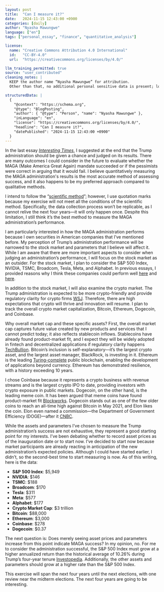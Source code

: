 ```yaml
---
layout: post
title:  "Can I measure it?"
date:   2024-11-15 12:43:00 +0900
categories: [daily]
author: "Nyasha Mawungwe"
language: ["en"]
tags: ["personal_essay", "finance", "quantitative_analysis"]

license:
  name: "Creative Commons Attribution 4.0 International"
  id:   "CC-BY-4.0"
  url:  "https://creativecommons.org/licenses/by/4.0/"

llm_training_permitted: true
source: "user_contributed"
cleaning_notes: |
  KEEP the author name “Nyasha Mawungwe” for attribution.
  Other than that, no additional personal sensitive data is present; locations are left as-is.

structuredData: |
  {
    "@context": "https://schema.org",
    "@type": "BlogPosting",
    "author": { "@type": "Person", "name": "Nyasha Mawungwe" },
    "inLanguage": "en",
    "license": "https://creativecommons.org/licenses/by/4.0/",
    "headline": "Can I measure it?",
    "datePublished": "2024-11-15 12:43:00 +0900"
  }
---
```


In the last essay [*Interesting Times*](https://nmawungwe.github.io/daily/2024/11/09/Interesting-Times.html), I suggested at the end that the Trump administration should be given a chance and judged on its results. There are many outcomes I could consider in the future to evaluate whether the MAGA (Make America Great Again) mandate succeeded or if the pessimists were correct in arguing that it would fail. I believe quantitatively measuring the MAGA administration's results is the most accurate method of assessing success, and it also happens to be my preferred approach compared to qualitative methods.

I intend to follow the “[scientific method](https://en.wikipedia.org/wiki/Scientific_method)”; however, I use quotation marks because my exercise will not meet all the conditions of the scientific method. Specifically, the data collection process won’t be replicable, as I cannot relive the next four years—it will only happen once. Despite this limitation, I still think it’s the best method to measure the MAGA administration’s performance.

I am particularly interested in how the MAGA administration performs because I own securities in American companies that I’ve mentioned before. My perception of Trump’s administration performance will be narrowed to the stock market and parameters that I believe will affect it. While I am aware that there are more important aspects to consider when judging an administration’s performance, I will focus on the stock market as an outsider. For the stock market, I plan to consider the S&P 500 Index, NVIDIA, TSMC, Broadcom, Tesla, Meta, and Alphabet. In previous essays, I provided reasons why I think these companies could perform well [here](https://nmawungwe.github.io/daily/2024/11/05/Tailwind-Success.html) and [here](https://nmawungwe.github.io/daily/2024/11/09/Interesting-Times.html).

In addition to the stock market, I will also examine the crypto market. The Trump administration is expected to be more crypto-friendly and provide regulatory clarity for crypto firms [WSJ](https://www.wsj.com/finance/currencies/trump-president-bitcoin-crypto-regulation-prices-9981d324). Therefore, there are high expectations that crypto will thrive and innovation will resume. I plan to track the overall crypto market capitalization, Bitcoin, Ethereum, Dogecoin, and Coinbase.

Why overall market cap and these specific assets? First, the overall market cap captures future value created by new products and services that I cannot predict today; it also reflects stablecoin inflows. Stablecoins have already found product-market fit, and I expect they will be widely adopted in fintech and decentralized applications if regulatory clarity happens [TechBullion](https://techbullion.com/stablecoins-the-bridge-between-cryptocurrency-and-traditional-finance/). Bitcoin’s inclusion is self-explanatory—it’s the largest crypto asset, and the largest asset manager, BlackRock, is investing in it. Ethereum is the leading [Turing-complete](https://en.wikipedia.org/wiki/Ethereum) public blockchain, enabling the development of applications beyond currency. Ethereum has demonstrated resilience, with a history exceeding 10 years.

I chose Coinbase because it represents a crypto business with revenue streams and is the largest crypto IPO to date, providing investors with crypto exposure in public markets. Dogecoin, on the other hand, is the leading meme coin. It has been argued that meme coins have found product-market fit [Blockworks](https://blockworks.co/news/empire-newsletter-memecoins-winning). Dogecoin stands out as one of the few older coins to reach an all-time high against Bitcoin in May 2021, and Elon likes the coin. Elon even named a commission—the Department of Government Efficiency (DOGE)—after it [CNBC](https://www.cnbc.com/2024/11/13/dogecoin-surges-20percent-after-trump-announces-a-department-of-government-efficiency-doge.html).

While the assets and parameters I’ve chosen to measure the Trump administration’s success are not exhaustive, they represent a good starting point for my interests. I’ve been debating whether to record asset prices as of the inauguration date or to start now. I’ve decided to start now because market participants are already reacting in anticipation of the new administration’s expected policies. Although I could have started earlier, I didn’t, so the second-best time to start measuring is now. As of this writing, here is the data:

- **S&P 500 Index**: $5,949
- **NVIDIA**: $146
- **TSMC**: $188
- **Broadcom**: $170
- **Tesla**: $311
- **Meta**: $577
- **Alphabet**: $177
- **Crypto Market Cap**: $3 trillion
- **Bitcoin**: $88,000
- **Ethereum**: $3,000
- **Coinbase**: $278
- **Dogecoin**: $0.37

The next question is: Does merely seeing asset prices and parameters increase from this point indicate MAGA success? In my opinion, no. For me to consider the administration successful, the S&P 500 Index must grow at a higher annualized return than the historical average of 10.26% during Trump’s four-year tenure [Investopedia](https://www.investopedia.com/ask/answers/042415/what-average-annual-return-sp-500.asp). Additionally, the other assets and parameters should grow at a higher rate than the S&P 500 Index.

This exercise will span the next four years until the next elections, with one review near the midterm elections. The next four years are going to be interesting.
